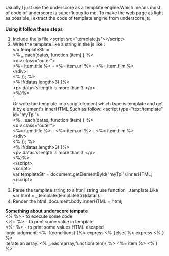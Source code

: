   Usually,I just use the underscore as a template engine.Which means most of code of underscore is superfluous to me.
To make the web page as light as possible,I extract the code of template engine from underscore.js;
   <br><br><strong>Using it follow these steps</strong>
   1. Include the js file \<script src="template.js">\</script>
   2. Write the template like a string in the js  like :<br>
   var templateStr = \` <br>
		<% _.each(datas, function (item) { %><br>
  			\<div class="outer"><br>
  		 	 <%= item.title %> - <%= item.url %> - <%= item.film %><br>
 			 \</div><br>
		 <% }); %><br>
		<% if(datas.length>3) {%><br>
			\<p> datas's length is more than 3 \</p><br>
		<%}%><br>
		\`;<br>
   Or write the template in a script element which type is template and get it by 
   element's innerHTML;Such as follow:
   \<script type="text/template" id="myTpl"><br>
		  <% _.each(datas, function (item) { %><br>
  			\<div class="outer"><br>
  		 	 <%= item.title %> - <%= item.url %> - <%= item.film %><br>
 			 \</div><br>
		 <% }); %><br>
		<% if(datas.length>3) {%><br>
			\<p> datas's length is more than 3 \</p><br>
		<%}%><br>
		\</script><br>
		\<script><br>
		var templateStr = document.getElementById("myTpl").innerHTML;<br>
		\</script><br>`
   3.  Parse the template string to a html string use function _.template.Like var html = _.template(templateStr)(datas).
   4. Render the html :document.body.innerHTML = html;
		
<strong>Something about underscore tempate</strong><br>
   <%  %> - to execute some code<br>
   <%= %> - to print some value in template<br>
   <%- %> - to print some values HTML escaped<br>
   logic judgment: <% if(conditions) {%> express <% }else{ %> express <% } %><br>
   iterate an array: <% _.each(array,function(item){ %> <element><%= item %></element> <% } %><br>
   
   
   
  
